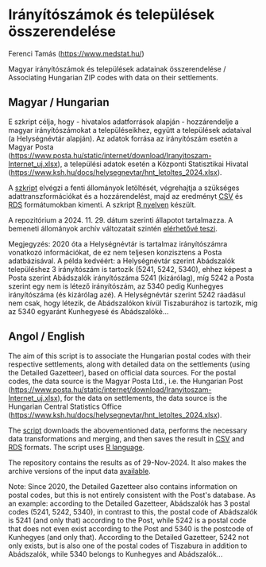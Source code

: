 Irányítószámok és települések összerendelése
================
Ferenci Tamás (<https://www.medstat.hu/>)

Magyar irányítószámok és települések adatainak összerendelése /
Associating Hungarian ZIP codes with data on their settlements.

## Magyar / Hungarian

E szkript célja, hogy - hivatalos adatforrások alapján - hozzárendelje
a magyar irányítószámokat a településeikhez, együtt a települések
adataival (a Helységnévtár alapján). Az adatok forrása az irányítószám
esetén a Magyar Posta (<https://www.posta.hu/static/internet/download/Iranyitoszam-Internet_uj.xlsx>),
a települési adatok esetén a Központi Statisztikai Hivatal
(<https://www.ksh.hu/docs/helysegnevtar/hnt_letoltes_2024.xlsx>).

A [szkript](https://github.com/tamas-ferenci/IrszHnk/blob/master/IrszHnk.R)
elvégzi a fenti állományok letöltését, végrehajtja a szükséges
adattranszformációkat és a hozzárendelést, majd az eredményt
[CSV](https://github.com/tamas-ferenci/IrszHnk/blob/master/IrszHnk.csv)
és [RDS](https://github.com/tamas-ferenci/IrszHnk/blob/master/IrszHnk.rds)
formátumokban kimenti. A
szkript [R nyelven](https://www.youtube.com/@FerenciTamas/playlists?view=50&sort=dd&shelf_id=2) készült.

A repozitórium a 2024. 11. 29. dátum szerinti állapotot tartalmazza.
A bemeneti állományok archív változatait
szintén [elérhetővé teszi](https://github.com/tamas-ferenci/IrszHnk/blob/master/archiv.zip).

Megjegyzés: 2020 óta a Helységnévtár is tartalmaz irányítószámra
vonatkozó információkat, de ez nem teljesen konzisztens a Posta
adatbázisával. A példa kedvéért: a Helységnévtár szerint Abádszalók
településhez 3 irányítószám is tartozik (5241, 5242, 5340), ehhez
képest a Posta szerint Abádszalók irányítószáma 5241 (kizárólag),
míg 5242 a Posta szerint egy nem is létező irányítószám, az 5340
pedig Kunhegyes irányítószáma (és kizárólag azé). A Helységnévtár
szerint 5242 ráadásul nem csak, hogy létezik, de Abádszalókon
kívül Tiszaburához is tartozik, míg az 5340 egyaránt Kunhegyesé
és Abádszalóké...

## Angol / English

The aim of this script is to associate the Hungarian postal codes
with their respective settlements, along with detailed data on the
settlements (using the Detailed Gazetteer), based on official data
sources. For the postal codes, the data source is the Magyar Posta
Ltd., i.e. the Hungarian Post (<https://www.posta.hu/static/internet/download/Iranyitoszam-Internet_uj.xlsx>),
for the data on settlements, the data source is the Hungarian
Central Statistics Office (<https://www.ksh.hu/docs/helysegnevtar/hnt_letoltes_2024.xlsx>).

The [script](https://github.com/tamas-ferenci/IrszHnk/blob/master/IrszHnk.R)
downloads the abovementioned data, performs the necessary
data transformations and merging, and then saves the result in
[CSV](https://github.com/tamas-ferenci/IrszHnk/blob/master/IrszHnk.csv)
and [RDS](https://github.com/tamas-ferenci/IrszHnk/blob/master/IrszHnk.rds) formats.
The script uses [R language](https://www.youtube.com/@FerenciTamas/playlists?view=50&sort=dd&shelf_id=2).

The repository contains the results as of 29-Nov-2024. It also
makes the archive versions of the input
data [available](https://github.com/tamas-ferenci/IrszHnk/blob/master/archiv.zip).

Note: Since 2020, the Detailed Gazetteer also contains information
on postal codes, but this is not entirely consistent with the Post's
database. As an example: according to the Detailed Gazetteer,
Abádszalók has 3 postal codes (5241, 5242, 5340), in contrast to
this, the postal code of Abádszalók is 5241 (and only that)
according to the Post, while 5242 is a postal code that does not even
exist according to the Post and 5340 is the postcode of Kunhegyes
(and only that). According to the Detailed Gazetteer, 5242 not
only exists, but is also one of the postal codes of Tiszabura
in addition to Abádszalók, while 5340 belongs to Kunhegyes
and Abádszalók...